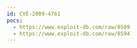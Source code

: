 ```yaml
---
id: CVE-2009-4761
pocs:
  - https://www.exploit-db.com/raw/8589
  - https://www.exploit-db.com/raw/8594
---
```

